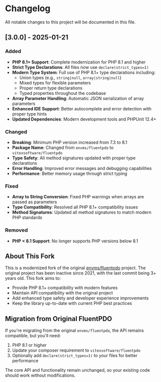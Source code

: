 # Changelog

All notable changes to this project will be documented in this file.

## [3.0.0] - 2025-01-21

### Added
- **PHP 8.1+ Support**: Complete modernization for PHP 8.1 and higher
- **Strict Type Declarations**: All files now use `declare(strict_types=1)`
- **Modern Type System**: Full use of PHP 8.1+ type declarations including:
  - Union types (e.g., `string|null`, `array|string|null`)
  - Mixed types for flexible parameters
  - Proper return type declarations
  - Typed properties throughout the codebase
- **Array Parameter Handling**: Automatic JSON serialization of array parameters
- **Enhanced IDE Support**: Better autocomplete and error detection with proper type hints
- **Updated Dependencies**: Modern development tools and PHPUnit 12.4+

### Changed
- **Breaking**: Minimum PHP version increased from 7.3 to 8.1
- **Package Name**: Changed from `envms/fluentpdo` to `vitexsoftware/fluentpdo`
- **Type Safety**: All method signatures updated with proper type declarations
- **Error Handling**: Improved error messages and debugging capabilities
- **Performance**: Better memory usage through strict typing

### Fixed
- **Array to String Conversion**: Fixed PHP warnings when arrays are passed as parameters
- **Type Compatibility**: Resolved all PHP 8.1+ compatibility issues
- **Method Signatures**: Updated all method signatures to match modern PHP standards

### Removed
- **PHP < 8.1 Support**: No longer supports PHP versions below 8.1

## About This Fork

This is a modernized fork of the original [envms/fluentpdo](https://github.com/envms/fluentpdo) project. The original project has been inactive since 2021, with the last commit being 3+ years old. This fork aims to:

- Provide PHP 8.1+ compatibility with modern features
- Maintain API compatibility with the original project
- Add enhanced type safety and developer experience improvements
- Keep the library up-to-date with current PHP best practices

## Migration from Original FluentPDO

If you're migrating from the original `envms/fluentpdo`, the API remains compatible, but you'll need:

1. PHP 8.1 or higher
2. Update your composer requirement to `vitexsoftware/fluentpdo`
3. Optionally add `declare(strict_types=1)` to your files for better performance

The core API and functionality remain unchanged, so your existing code should work without modifications.